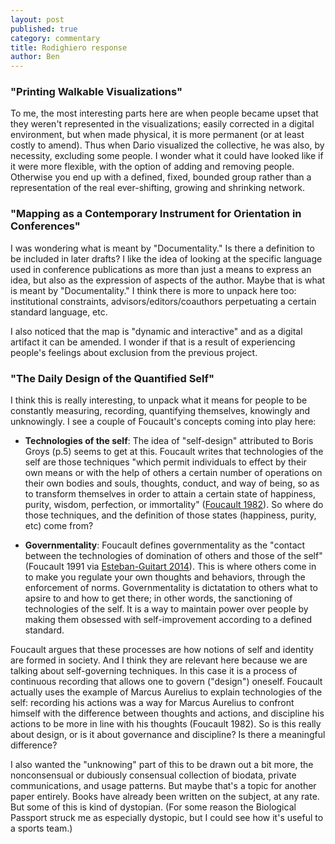 ```yaml
---
layout: post
published: true
category: commentary
title: Rodighiero response
author: Ben
---
```

### "Printing Walkable Visualizations"
To me, the most interesting parts here are when people became upset that they weren't represented in the visualizations; easily corrected in a digital environment, but when made physical, it is more permanent (or at least costly to amend). Thus when Dario visualized the collective, he was also, by necessity, excluding some people. I wonder what it could have looked like if it were more flexible, with the option of adding and removing people. Otherwise you end up with a defined, fixed, bounded group rather than a representation of the real ever-shifting, growing and shrinking network.

### "Mapping as a Contemporary Instrument for Orientation in Conferences"
I was wondering what is meant by "Documentality." Is there a definition to be included in later drafts? I like the idea of looking at the specific language used in conference publications as more than just a means to express an idea, but also as the expression of aspects of the author. Maybe that is what is meant by "Documentality." I think there is more to unpack here too: institutional constraints, advisors/editors/coauthors perpetuating a certain standard language, etc.  

I also noticed that the map is "dynamic and interactive" and as a digital artifact it can be amended. I wonder if that is a result of experiencing people's feelings about exclusion from the previous project.


### "The Daily Design of the Quantified Self"
I think this is really interesting, to unpack what it means for people to be constantly measuring, recording, quantifying themselves, knowingly and unknowingly. I see a couple of Foucault's concepts coming into play here:

- **Technologies of the self**: The idea of "self-design" attributed to Boris Groys (p.5) seems to get at this. Foucault writes that technologies of the self are those techniques "which permit individuals to effect by their own means or with the help of others a certain number of operations on their own bodies and souls, thoughts, conduct, and way of being, so as to transform themselves in order to attain a certain state of happiness, purity, wisdom, perfection, or immortality" ([Foucault 1982](https://foucault.info/documents/foucault.technologiesOfSelf.en/ "Foucault 1982")). So where do those techniques, and the definition of those states (happiness, purity, etc) come from?

- **Governmentality**: Foucault defines governmentality as the "contact between the technologies of domination of others and those of the self" (Foucault 1991 via [Esteban-Guitart 2014](https://link.springer.com/referenceworkentry/10.1007%2F978-1-4614-5583-7_551)). This is where others come in to make you regulate your own thoughts and behaviors, through the enforcement of norms. Governmentality is dictatation to others what to apsire to and how to get there; in other words, the sanctioning of technologies of the self. It is a way to maintain power over people by making them obsessed with self-improvement according to a defined standard. 

Foucault argues that these processes are how notions of self and identity are formed in society. And I think they are relevant here because we are talking about self-governing techniques. In this case it is a process of continuous recording that allows one to govern ("design") oneself. Foucault actually uses the example of Marcus Aurelius to explain technologies of the self: recording his actions was a way for Marcus Aurelius to confront himself with the difference between thoughts and actions, and discipline his actions to be more in line with his thoughts (Foucault 1982). So is this really about design, or is it about governance and discipline? Is there a meaningful difference?


I also wanted the "unknowing" part of this to be drawn out a bit more, the nonconsensual or dubiously consensual collection of biodata, private communications, and usage patterns. But maybe that's a topic for another paper entirely. Books have already been written on the subject, at any rate. But some of this is kind of dystopian. (For some reason the Biological Passport struck me as especially dystopic, but I could see how it's useful to a sports team.)

